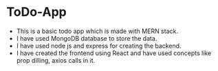 # ToDo-App
- This is a basic todo app which is made with MERN stack.
- I have used MongoDB database to store the data.
- I have used node js and express for creating the backend.
- I have created the frontend using React and have used concepts like prop dilling, axios calls in it.
  
